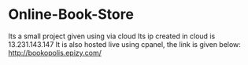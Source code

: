 # Online-Book-Store

Its a small project given using via cloud 
Its ip created in cloud is 13.231.143.147
It is also hosted live using cpanel, the link is given below:
http://bookopolis.epizy.com/
